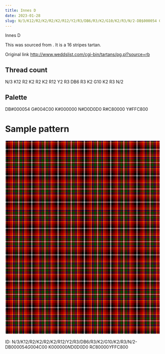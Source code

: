 ```yaml
---
title: Innes D
date: 2023-01-28
slug: N/3/K12/R2/K2/R2/K2/R12/Y2/R3/DB6/R3/K2/G10/K2/R3/N/2-DB$000054 G$004C00 K$000000 N$D0D0D0 R$C80000 Y$FFC800
---
```

Innes D

This was sourced from <no value>.  It is a 16 stripes tartan.

Original link http://www.weddslist.com/cgi-bin/tartans/pg.pl?source=rb

## Thread count
N/3 K12 R2 K2 R2 K2 R12 Y2 R3 DB6 R3 K2 G10 K2 R3 N/2

## Palette
DB#000054 G#004C00 K#000000 N#D0D0D0 R#C80000 Y#FFC800

# Sample pattern

![Tartan detail](tartan.png "N/3 K12 R2 K2 R2 K2 R12 Y2 R3 DB6 R3 K2 G10 K2 R3 N/2 tartan")

ID: N/3/K12/R2/K2/R2/K2/R12/Y2/R3/DB6/R3/K2/G10/K2/R3/N/2-DB$000054 G$004C00 K$000000 N$D0D0D0 R$C80000 Y$FFC800